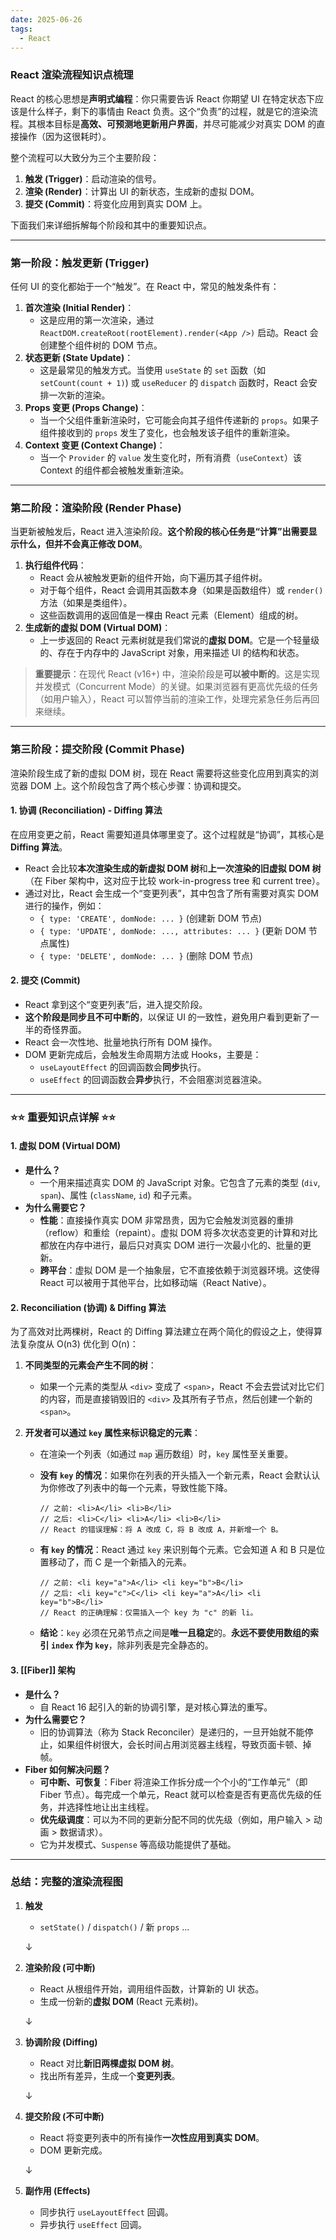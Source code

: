 ```yaml
---
date: 2025-06-26
tags:
  - React
---
```

### **React 渲染流程知识点梳理**

React 的核心思想是**声明式编程**：你只需要告诉 React 你期望 UI 在特定状态下应该是什么样子，剩下的事情由 React 负责。这个“负责”的过程，就是它的渲染流程。其根本目标是**高效、可预测地更新用户界面**，并尽可能减少对真实 DOM 的直接操作（因为这很耗时）。

整个流程可以大致分为三个主要阶段：

1. **触发 (Trigger)**：启动渲染的信号。
2. **渲染 (Render)**：计算出 UI 的新状态，生成新的虚拟 DOM。
3. **提交 (Commit)**：将变化应用到真实 DOM 上。

下面我们来详细拆解每个阶段和其中的重要知识点。

------


### **第一阶段：触发更新 (Trigger)**

任何 UI 的变化都始于一个“触发”。在 React 中，常见的触发条件有：

1. **首次渲染 (Initial Render)**：
   - 这是应用的第一次渲染，通过 `ReactDOM.createRoot(rootElement).render(<App />)` 启动。React 会创建整个组件树的 DOM 节点。
2. **状态更新 (State Update)**：
   - 这是最常见的触发方式。当使用 `useState` 的 `set` 函数（如 `setCount(count + 1)`) 或 `useReducer` 的 `dispatch` 函数时，React 会安排一次新的渲染。
3. **Props 变更 (Props Change)**：
   - 当一个父组件重新渲染时，它可能会向其子组件传递新的 `props`。如果子组件接收到的 `props` 发生了变化，也会触发该子组件的重新渲染。
4. **Context 变更 (Context Change)**：
   - 当一个 `Provider` 的 `value` 发生变化时，所有消费（`useContext`）该 Context 的组件都会被触发重新渲染。

------


### **第二阶段：渲染阶段 (Render Phase)**

当更新被触发后，React 进入渲染阶段。**这个阶段的核心任务是“计算”出需要显示什么，但并不会真正修改 DOM**。

1. **执行组件代码**：
   - React 会从被触发更新的组件开始，向下遍历其子组件树。
   - 对于每个组件，React 会调用其函数本身（如果是函数组件）或 `render()` 方法（如果是类组件）。
   - 这些函数调用的返回值是一棵由 React 元素（Element）组成的树。
2. **生成新的虚拟 DOM (Virtual DOM)**：
   - 上一步返回的 React 元素树就是我们常说的**虚拟 DOM**。它是一个轻量级的、存在于内存中的 JavaScript 对象，用来描述 UI 的结构和状态。

> **重要提示**：在现代 React (v16+) 中，渲染阶段是**可以被中断的**。这是实现并发模式（Concurrent Mode）的关键。如果浏览器有更高优先级的任务（如用户输入），React 可以暂停当前的渲染工作，处理完紧急任务后再回来继续。

------


### **第三阶段：提交阶段 (Commit Phase)**

渲染阶段生成了新的虚拟 DOM 树，现在 React 需要将这些变化应用到真实的浏览器 DOM 上。这个阶段包含了两个核心步骤：协调和提交。

#### **1. 协调 (Reconciliation) - Diffing 算法**

在应用变更之前，React 需要知道具体哪里变了。这个过程就是“协调”，其核心是 **Diffing 算法**。

- React 会比较**本次渲染生成的新虚拟 DOM 树**和**上一次渲染的旧虚拟 DOM 树**（在 Fiber 架构中，这对应于比较 work-in-progress tree 和 current tree）。
- 通过对比，React 会生成一个“变更列表”，其中包含了所有需要对真实 DOM 进行的操作，例如：
  - `{ type: 'CREATE', domNode: ... }` (创建新 DOM 节点)
  - `{ type: 'UPDATE', domNode: ..., attributes: ... }` (更新 DOM 节点属性)
  - `{ type: 'DELETE', domNode: ... }` (删除 DOM 节点)

#### **2. 提交 (Commit)**

- React 拿到这个“变更列表”后，进入提交阶段。
- **这个阶段是同步且不可中断的**，以保证 UI 的一致性，避免用户看到更新了一半的奇怪界面。
- React 会一次性地、批量地执行所有 DOM 操作。
- DOM 更新完成后，会触发生命周期方法或 Hooks，主要是：
  - `useLayoutEffect` 的回调函数会**同步**执行。
  - `useEffect` 的回调函数会**异步**执行，不会阻塞浏览器渲染。

------

### **⭐⭐ 重要知识点详解 ⭐⭐**

#### **1. 虚拟 DOM (Virtual DOM)**

- **是什么？**
  - 一个用来描述真实 DOM 的 JavaScript 对象。它包含了元素的类型 (`div`, `span`)、属性 (`className`, `id`) 和子元素。
- **为什么需要它？**
  - **性能**：直接操作真实 DOM 非常昂贵，因为它会触发浏览器的重排（reflow）和重绘（repaint）。虚拟 DOM 将多次状态变更的计算和对比都放在内存中进行，最后只对真实 DOM 进行一次最小化的、批量的更新。
  - **跨平台**：虚拟 DOM 是一个抽象层，它不直接依赖于浏览器环境。这使得 React 可以被用于其他平台，比如移动端（React Native）。

#### **2. Reconciliation (协调) & Diffing 算法**

为了高效对比两棵树，React 的 Diffing 算法建立在两个简化的假设之上，使得算法复杂度从 O(n3) 优化到 O(n)：

1. **不同类型的元素会产生不同的树**：

   - 如果一个元素的类型从 `<div>` 变成了 `<span>`，React 不会去尝试对比它们的内容，而是直接销毁旧的 `<div>` 及其所有子节点，然后创建一个新的 `<span>`。

2. **开发者可以通过 `key` 属性来标识稳定的元素**：

   - 在渲染一个列表（如通过 `map` 遍历数组）时，`key` 属性至关重要。

   - **没有 `key` 的情况**：如果你在列表的开头插入一个新元素，React 会默认认为你修改了列表中的每一个元素，导致性能下降。

     ```
     // 之前: <li>A</li> <li>B</li>
     // 之后: <li>C</li> <li>A</li> <li>B</li>
     // React 的错误理解：将 A 改成 C，将 B 改成 A，并新增一个 B。
     ```

   - **有 `key` 的情况**：React 通过 `key` 来识别每个元素。它会知道 A 和 B 只是位置移动了，而 C 是一个新插入的元素。

     ```
     // 之前: <li key="a">A</li> <li key="b">B</li>
     // 之后: <li key="c">C</li> <li key="a">A</li> <li key="b">B</li>
     // React 的正确理解：仅需插入一个 key 为 "c" 的新 li。
     ```

   - **结论**：`key` 必须在兄弟节点之间是**唯一且稳定**的。**永远不要使用数组的索引 `index` 作为 `key`**，除非列表是完全静态的。

#### **3. [[Fiber]] 架构**

- **是什么？**
  - 自 React 16 起引入的新的协调引擎，是对核心算法的重写。
- **为什么需要它？**
  - 旧的协调算法（称为 Stack Reconciler）是递归的，一旦开始就不能停止，如果组件树很大，会长时间占用浏览器主线程，导致页面卡顿、掉帧。
- **Fiber 如何解决问题？**
  - **可中断、可恢复**：Fiber 将渲染工作拆分成一个个小的“工作单元”（即 Fiber 节点）。每完成一个单元，React 就可以检查是否有更高优先级的任务，并选择性地让出主线程。
  - **优先级调度**：可以为不同的更新分配不同的优先级（例如，用户输入 > 动画 > 数据请求）。
  - 它为并发模式、`Suspense` 等高级功能提供了基础。

------



### **总结：完整的渲染流程图**

1. **触发**
   - `setState()` / `dispatch()` / 新 `props` ...

   ↓

2. **渲染阶段 (可中断)**
   - React 从根组件开始，调用组件函数，计算新的 UI 状态。
   - 生成一份新的**虚拟 DOM** (React 元素树)。

   ↓

3. **协调阶段 (Diffing)**
   - React 对比**新旧两棵虚拟 DOM 树**。
   - 找出所有差异，生成一个**变更列表**。

   ↓

4. **提交阶段 (不可中断)**
   - React 将变更列表中的所有操作**一次性应用到真实 DOM**。
   - DOM 更新完成。

   ↓

5. **副作用 (Effects)**
   - 同步执行 `useLayoutEffect` 回调。
   - 异步执行 `useEffect` 回调。
